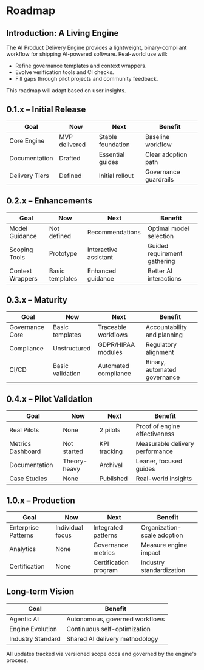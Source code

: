 # Roadmap

## Introduction: A Living Engine

The AI Product Delivery Engine provides a lightweight, binary-compliant workflow for shipping AI-powered software. Real-world use will:
- Refine governance templates and context wrappers.
- Evolve verification tools and CI checks.
- Fill gaps through pilot projects and community feedback.

This roadmap will adapt based on user insights.

## 0.1.x – Initial Release

| Goal          | Now             | Next                 | Benefit                    |
|---------------|-----------------|----------------------|----------------------------|
| Core Engine   | MVP delivered   | Stable foundation    | Baseline workflow          |
| Documentation | Drafted         | Essential guides     | Clear adoption path        |
| Delivery Tiers| Defined         | Initial rollout      | Governance guardrails      |

## 0.2.x – Enhancements

| Goal            | Now             | Next                   | Benefit                         |
|-----------------|-----------------|------------------------|---------------------------------|
| Model Guidance  | Not defined     | Recommendations        | Optimal model selection         |
| Scoping Tools   | Prototype       | Interactive assistant  | Guided requirement gathering    |
| Context Wrappers| Basic templates | Enhanced guidance      | Better AI interactions          |

## 0.3.x – Maturity

| Goal            | Now               | Next                  | Benefit                           |
|-----------------|-------------------|-----------------------|-----------------------------------|
| Governance Core | Basic templates   | Traceable workflows   | Accountability and planning       |
| Compliance      | Unstructured      | GDPR/HIPAA modules    | Regulatory alignment              |
| CI/CD           | Basic validation  | Automated compliance  | Binary, automated governance      |

## 0.4.x – Pilot Validation

| Goal               | Now         | Next         | Benefit                          |
|--------------------|-------------|--------------|----------------------------------|
| Real Pilots        | None        | 2 pilots     | Proof of engine effectiveness    |
| Metrics Dashboard  | Not started | KPI tracking | Measurable delivery performance  |
| Documentation      | Theory-heavy| Archival     | Leaner, focused guides           |
| Case Studies       | None        | Published    | Real-world insights              |

## 1.0.x – Production

| Goal                | Now                     | Next                     | Benefit                          |
|---------------------|-------------------------|--------------------------|----------------------------------|
| Enterprise Patterns | Individual focus        | Integrated patterns      | Organization-scale adoption      |
| Analytics           | None                    | Governance metrics       | Measure engine impact            |
| Certification       | None                    | Certification program    | Industry standardization         |

## Long-term Vision

| Goal              | Benefit                          |
|-------------------|----------------------------------|
| Agentic AI        | Autonomous, governed workflows   |
| Engine Evolution  | Continuous self-optimization     |
| Industry Standard | Shared AI delivery methodology   |

All updates tracked via versioned scope docs and governed by the engine's process. 